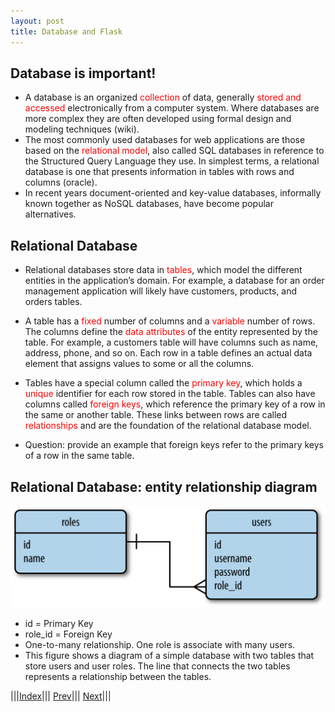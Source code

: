 ```yaml
---
layout: post
title: Database and Flask
---
```


## Database is important!

* A database is an organized <font color=red>collection</font> of data, generally <font color=red>stored and accessed</font> electronically from a computer system. Where databases are more complex they are often developed using formal design and modeling techniques (wiki).
* The most commonly used databases for web applications are those based on the <font color=red>relational model</font>, also called SQL databases in reference to the Structured Query Language they use. In simplest terms, a relational database is one that presents information in tables with rows and columns (oracle).
* In recent years document-oriented and key-value databases, informally known together as NoSQL databases, have become popular alternatives. 

## Relational Database

* Relational databases store data in <font color=red>tables</font>, which model the different entities in the application’s domain. For example, a database for an order management application will likely have customers, products, and orders tables.
* A table has a <font color=red>fixed</font> number of columns and a <font color=red>variable</font> number of rows. The columns define the <font color=red>data attributes</font> of the entity represented by the table. For example, a customers table will have columns such as name, address, phone, and so on. Each row in a table defines an actual data element that assigns values to some or all the columns.

* Tables have a special column called the <font color=red>primary key</font>, which holds a <font color=red>unique</font> identifier for each row stored in the table. Tables can also have columns called <font color=red>foreign keys</font>, which reference the primary key of a row in the same or another table. These links between rows are called <font color=red>relationships</font> and are the foundation of the relational database model.
* Question: provide an example that foreign keys refer to the primary keys of a row in the same table.

## Relational Database: entity relationship diagram

![](database.png)
* id = Primary Key
* role_id = Foreign Key
* One-to-many relationship. One role is associate with many users.
* This figure shows a diagram of a simple database with two tables that store users and user roles. The line that connects the two tables represents a relationship between the tables.


|||[Index](../../)||| [Prev](../)||| [Next](../part2)|||














